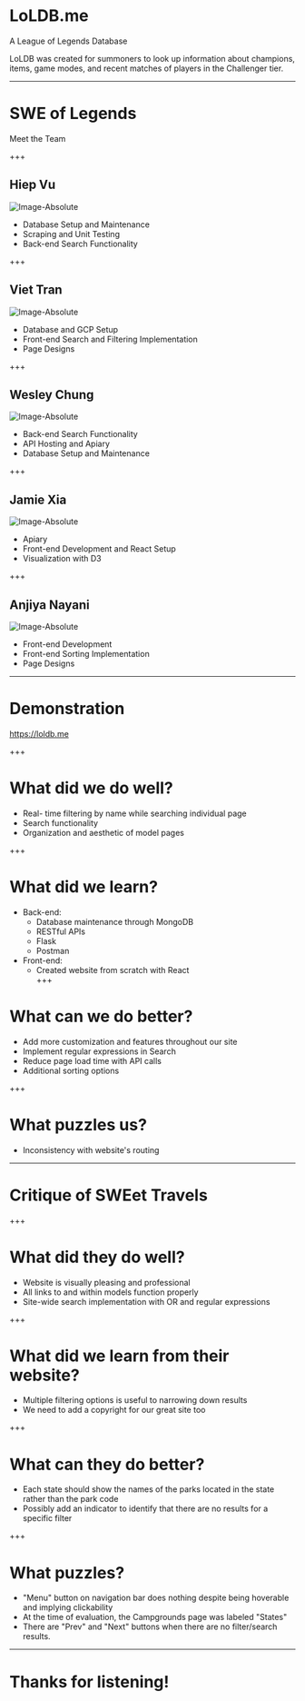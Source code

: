 # LoLDB.me 

A League of Legends Database 

LoLDB was created for summoners to look up information about champions, items, game modes, and recent matches of players in the Challenger tier.

---

# SWE of Legends

Meet the Team

+++

## Hiep Vu
![Image-Absolute](react/loldb/src/images/hiep_headshot.jpg)
- Database Setup and Maintenance 
- Scraping and Unit Testing
- Back-end Search Functionality

+++

## Viet Tran
![Image-Absolute](react/loldb/src/images/viet_headshot.jpg)
- Database and GCP Setup
- Front-end Search and Filtering Implementation
- Page Designs

+++

## Wesley Chung
![Image-Absolute](react/loldb/src/images/wesley_headshot.jpg)
- Back-end Search Functionality
- API Hosting and Apiary
- Database Setup and Maintenance 

+++

## Jamie Xia
![Image-Absolute](react/loldb/src/images/jamie_headshot.jpg)
- Apiary
- Front-end Development and React Setup
- Visualization with D3

+++

## Anjiya Nayani
![Image-Absolute](react/loldb/src/images/anjiya_headshot.png)
- Front-end Development
- Front-end Sorting Implementation 
- Page Designs 

---

# Demonstration 

https://loldb.me

+++

# What did we do well?
* Real- time filtering by name while searching individual page
* Search functionality
* Organization and aesthetic of model pages 

+++

# What did we learn?
* Back-end: 
	* Database maintenance through MongoDB
	* RESTful APIs 
	* Flask
	* Postman
* Front-end: 
	* Created website from scratch with React 			
+++

# What can we do better?
* Add more customization and features throughout our site
* Implement regular expressions in Search
* Reduce page load time with API calls
* Additional sorting options 

+++

# What puzzles us?
* Inconsistency with website's routing 

---

# Critique of SWEet Travels 

+++

# What did they do well?
* Website is visually pleasing and professional
* All links to and within models function properly
* Site-wide search implementation with OR and regular expressions 

+++ 

# What did we learn from their website?
* Multiple filtering options is useful to narrowing down results
* We need to add a copyright for our great site too

+++

# What can they do better?
* Each state should show the names of the parks located in the state rather than the park code
* Possibly add an indicator to identify that there are no results for a specific filter



+++

# What puzzles?
* "Menu" button on navigation bar does nothing despite being hoverable and implying clickability 
* At the time of evaluation, the Campgrounds page was labeled "States"
* There are "Prev" and "Next" buttons when there are no filter/search results.
---

# Thanks for listening!
